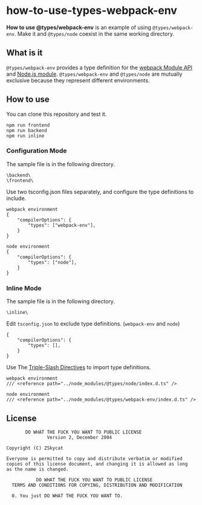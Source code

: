 # how-to-use-types-webpack-env
**How to use @types/webpack-env** is an example of using `@types/webpack-env`. Make it and `@types/node` coexist in the same working directory.

## What is it
`@types/webpack-env` provides a type definition for the [webpack Module API](https://webpack.js.org/api/module-methods/) and [Node.js module](https://webpack.js.org/configuration/node/).
`@types/webpack-env` and `@types/node` are mutually exclusive because they represent different environments.

## How to use
You can clone this repository and test it.
```
npm run frontend
npm run backend
npm run inline
```

### Configuration Mode
The sample file is in the following directory.
```
\backend\
\frontend\
```

Use two tsconfig.json files separately, and configure the type definitions to include.
```
webpack environment
{
    "compilerOptions": {
        "types": ["webpack-env"],
    }
}

node environment
{
    "compilerOptions": {
        "types": ["node"],
    }
}
```

### Inline Mode
The sample file is in the following directory.
```
\inline\
```

Edit `tsconfig.json` to exclude type definitions. (`webpack-env` and `node`)
```
{
    "compilerOptions": {
        "types": [],
    }
}
```

Use The [Triple-Slash Directives](https://www.typescriptlang.org/docs/handbook/triple-slash-directives.html) to import type definitions.
```
webpack environment
/// <reference path="../node_modules/@types/node/index.d.ts" />

node environment
/// <reference path="../node_modules/@types/webpack-env/index.d.ts" />
```

## License
```
       DO WHAT THE FUCK YOU WANT TO PUBLIC LICENSE
               Version 2, December 2004

Copyright (C) ZSkycat

Everyone is permitted to copy and distribute verbatim or modified
copies of this license document, and changing it is allowed as long
as the name is changed.

           DO WHAT THE FUCK YOU WANT TO PUBLIC LICENSE
  TERMS AND CONDITIONS FOR COPYING, DISTRIBUTION AND MODIFICATION

  0. You just DO WHAT THE FUCK YOU WANT TO.
```
